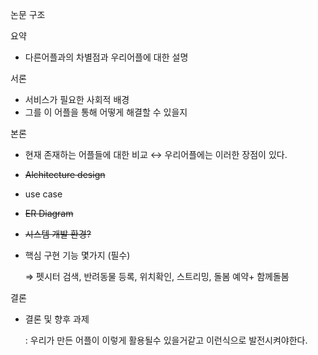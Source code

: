 논문 구조

요약

- 다른어플과의 차별점과 우리어플에 대한 설명

서론

- 서비스가 필요한 사회적 배경
- 그를 이 어플을 통해 어떻게 해결할 수 있을지

본론

- 현재 존재하는 어플들에 대한 비교 ↔ 우리어플에는 이러한 장점이 있다.
- ~~Alchitecture design~~
- use case
- ~~ER Diagram~~
- ~~시스템 개발 환경?~~
- 핵심 구현 기능 몇가지 (필수)
    
    ⇒ 펫시터 검색, 반려동물 등록, 위치확인, 스트리밍, 돌봄 예약+ 함께돌봄
    

결론

- 결론 및 향후 과제
    
    : 우리가 만든 어플이 이렇게 활용될수 있을거같고 이런식으로 발전시켜야한다.
